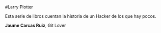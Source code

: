 #Larry Plotter

Esta serie de libros cuentan la historia de un Hacker de los que hay pocos.

**Jaume Carcas Ruiz**, Git Lover
